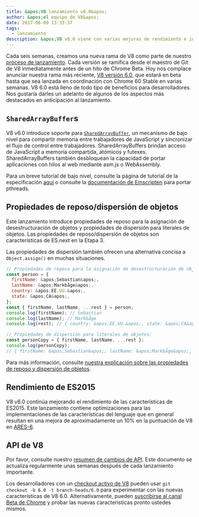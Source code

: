 ```yaml
---
title: &apos;V8 lanzamiento v6.0&apos;
author: &apos;el equipo de V8&apos;
date: 2017-06-09 13:33:37
tags:
  - lanzamiento
description: &apos;V8 v6.0 viene con varias mejoras de rendimiento e introduce soporte para `SharedArrayBuffer`s y propiedades de reposo/dispersión de objetos.&apos;
---
```

Cada seis semanas, creamos una nueva rama de V8 como parte de nuestro [proceso de lanzamiento](/docs/release-process). Cada versión se ramifica desde el maestro de Git de V8 inmediatamente antes de un hito de Chrome Beta. Hoy nos complace anunciar nuestra rama más reciente, [V8 versión 6.0](https://chromium.googlesource.com/v8/v8.git/+log/branch-heads/6.0), que estará en beta hasta que sea lanzada en coordinación con Chrome 60 Stable en varias semanas. V8 6.0 está lleno de todo tipo de beneficios para desarrolladores. Nos gustaría darles un adelanto de algunos de los aspectos más destacados en anticipación al lanzamiento.

<!--truncate-->
## `SharedArrayBuffer`s

V8 v6.0 introduce soporte para [`SharedArrayBuffer`](https://developer.mozilla.org/en-US/docs/Web/JavaScript/Reference/Global_Objects/SharedArrayBuffer), un mecanismo de bajo nivel para compartir memoria entre trabajadores de JavaScript y sincronizar el flujo de control entre trabajadores. SharedArrayBuffers brindan acceso de JavaScript a memoria compartida, atómicos y futexes. SharedArrayBuffers también desbloquean la capacidad de portar aplicaciones con hilos al web mediante asm.js o WebAssembly.

Para un breve tutorial de bajo nivel, consulte la página de tutorial de la especificación [aquí](https://github.com/tc39/ecmascript_sharedmem/blob/master/TUTORIAL.md) o consulte la [documentación de Emscripten](https://kripken.github.io/emscripten-site/docs/porting/pthreads.html) para portar pthreads.

## Propiedades de reposo/dispersión de objetos

Este lanzamiento introduce propiedades de reposo para la asignación de desestructuración de objetos y propiedades de dispersión para literales de objetos. Las propiedades de reposo/dispersión de objetos son características de ES.next en la Etapa 3.

Las propiedades de dispersión también ofrecen una alternativa concisa a `Object.assign()` en muchas situaciones.

```js
// Propiedades de reposo para la asignación de desestructuración de objetos:
const person = {
  firstName: &apos;Sebastian&apos;,
  lastName: &apos;Markbåge&apos;,
  country: &apos;EE.UU.&apos;,
  state: &apos;CA&apos;,
};
const { firstName, lastName, ...rest } = person;
console.log(firstName); // Sebastian
console.log(lastName); // Markbåge
console.log(rest); // { country: &apos;EE.UU.&apos;, state: &apos;CA&apos; }

// Propiedades de dispersión para literales de objetos:
const personCopy = { firstName, lastName, ...rest };
console.log(personCopy);
// { firstName: &apos;Sebastian&apos;, lastName: &apos;Markbåge&apos;, country: &apos;EE.UU.&apos;, state: &apos;CA&apos; }
```

Para más información, consulte [nuestra explicación sobre las propiedades de reposo y dispersión de objetos](/features/object-rest-spread).

## Rendimiento de ES2015

V8 v6.0 continúa mejorando el rendimiento de las características de ES2015. Este lanzamiento contiene optimizaciones para las implementaciones de las características del lenguaje que en general resultan en una mejora de aproximadamente un 10% en la puntuación de V8 en [ARES-6](http://browserbench.org/ARES-6/).

## API de V8

Por favor, consulte nuestro [resumen de cambios de API](https://docs.google.com/document/d/1g8JFi8T_oAE_7uAri7Njtig7fKaPDfotU6huOa1alds/edit). Este documento se actualiza regularmente unas semanas después de cada lanzamiento importante.

Los desarrolladores con un [checkout activo de V8](/docs/source-code#using-git) pueden usar `git checkout -b 6.0 -t branch-heads/6.0` para experimentar con las nuevas características de V8 6.0. Alternativamente, pueden [suscribirse al canal Beta de Chrome](https://www.google.com/chrome/browser/beta.html) y probar las nuevas características pronto ustedes mismos.
